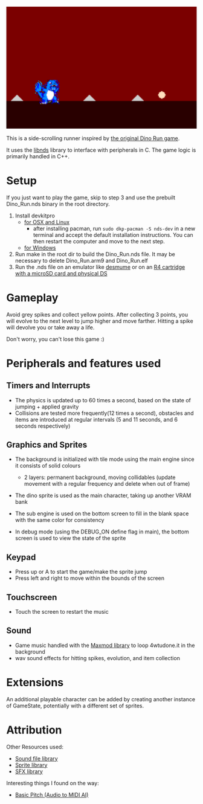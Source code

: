 ![game_preview](emulator_screenshot.png)


This is a side-scrolling runner inspired by [the original Dino Run game](https://en.wikipedia.org/wiki/Dino_Run).

It uses the [libnds](https://github.com/devkitPro/libnds) library to interface with peripherals in C. The game logic is primarily handled in C++.

# Setup

If you just want to play the game, skip to step 3 and use the prebuilt Dino_Run.nds binary in the root directory.

1. Install devkitpro
    - [for OSX and Linux](https://github.com/devkitPro/pacman/releases)
        - after installing pacman, run `sudo dkp-pacman -S nds-dev` in a new terminal and accept the default installation instructions. You can then restart the computer and move to the next step.
    - [for Windows](https://github.com/devkitPro/installer/releases/tag/v3.0.3)
2. Run make in the root dir to build the Dino_Run.nds file. It may be necessary to delete Dino_Run.arm9 and Dino_Run.elf
3. Run the .nds file on an emulator like [desmume](https://desmume.org/download/) or on an [R4 cartridge with a microSD card and physical DS](https://en.wikipedia.org/wiki/R4_cartridge)

# Gameplay

Avoid grey spikes and collect yellow points. After collecting 3 points, you will evolve to the next level to jump higher and move farther. Hitting a spike will devolve you or take away a life.

Don't worry, you can't lose this game :)

# Peripherals and features used

## Timers and Interrupts
- The physics is updated up to 60 times a second, based on the state of jumping + applied gravity
- Collisions are tested more frequently(12 times a second), obstacles and items are introduced at regular intervals (5 and 11 seconds, and 6 seconds respectively)

## Graphics and Sprites
- The background is initialized with tile mode using the main engine since it consists of solid colours
    - 2 layers: permanent background, moving collidables (update movement with a regular frequency and delete when out of frame)
- The dino sprite is used as the main character, taking up another VRAM bank
- The sub engine is used on the bottom screen to fill in the blank space with the same color for consistency

- In debug mode (using the DEBUG_ON define flag in main), the bottom screen is used to view the state of the sprite

## Keypad
- Press up or A to start the game/make the sprite jump
- Press left and right to move within the bounds of the screen

## Touchscreen
- Touch the screen to restart the music

## Sound
- Game music handled with the [Maxmod library](https://maxmod.devkitpro.org/) to loop 4wtudone.it in the background
- wav sound effects for hitting spikes, evolution, and item collection

# Extensions
An additional playable character can be added by creating another instance of GameState, potentially with a different set of sprites.

# Attribution

Other Resources used:
- [Sound file library](https://modarchive.org/index.php?request=view_by_moduleid&query=61361)
- [Sprite library](https://play.pokemonshowdown.com/sprites/gen1/)
- [SFX library](https://www.wavsource.com/sfx/sfx.htm)

Interesting things I found on the way:
- [Basic Pitch (Audio to MIDI AI)](https://basicpitch.spotify.com/)
